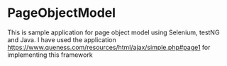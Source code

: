 # PageObjectModel
This is sample application for page object model using Selenium, testNG and Java. I have used the application https://www.queness.com/resources/html/ajax/simple.php#page1 for implementing this framework
